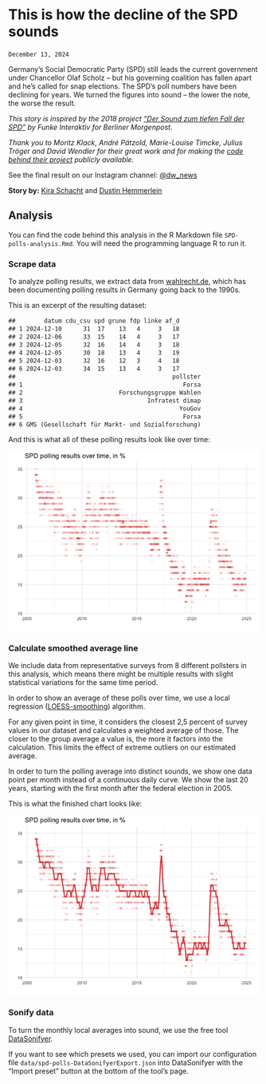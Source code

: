 This is how the decline of the SPD sounds
================

`December 13, 2024`

Germany’s Social Democratic Party (SPD) still leads the current
government under Chancellor Olaf Scholz – but his governing coalition
has fallen apart and he’s called for snap elections. The SPD’s poll
numbers have been declining for years. We turned the figures into sound
– the lower the note, the worse the result.

*This story is inspired by the 2018 project [“Der Sound zum tiefen Fall
der SPD”](https://interaktiv.morgenpost.de/spd-absturz-sound/) by Funke
Interaktiv for Berliner Morgenpost.*

*Thank you to Moritz Klack, André Pätzold, Marie-Louise Timcke, Julius
Tröger and David Wendler for their great work and for making the [code
behind their
project](https://interaktiv.morgenpost.de/spd-absturz-sound/data/spd-absturz-sound-methodik.html)
publicly available.*

See the final result on our Instagram channel:
[@dw_news](https://www.instagram.com/dwnews)

**Story by:** [Kira Schacht](https://twitter.com/daten_drang) and
[Dustin
Hemmerlein](https://de.linkedin.com/in/dustin-hemmerlein-4671a8173)

## Analysis

You can find the code behind this analysis in the R Markdown file `SPD-polls-analysis.Rmd`. You will need the programming language R to run it.

### Scrape data

To analyze polling results, we extract data from
[wahlrecht.de](https://www.wahlrecht.de/umfragen/index.htm), which has
been documenting polling results in Germany going back to the 1990s.

This is an excerpt of the resulting dataset:

    ##        datum cdu_csu spd grune fdp linke af_d
    ## 1 2024-12-10      31  17    13   4     3   18
    ## 2 2024-12-06      33  15    14   4     3   17
    ## 3 2024-12-05      32  16    14   4     3   18
    ## 4 2024-12-05      30  18    13   4     3   19
    ## 5 2024-12-03      32  16    12   3     4   18
    ## 6 2024-12-03      34  15    13   4     3   17
    ##                                            pollster
    ## 1                                             Forsa
    ## 2                           Forschungsgruppe Wahlen
    ## 3                                   Infratest dimap
    ## 4                                            YouGov
    ## 5                                             Forsa
    ## 6 GMS (Gesellschaft für Markt- und Sozialforschung)

And this is what all of these polling results look like over time:

![](SPD-polls-analysis_files/figure-gfm/unnamed-chunk-2-1.png)<!-- -->

### Calculate smoothed average line

We include data from representative surveys from 8 different pollsters
in this analysis, which means there might be multiple results with
slight statistical variations for the same time period.

In order to show an average of these polls over time, we use a local
regression
([LOESS-smoothing](https://web.archive.org/web/20020416060643/https://www.itl.nist.gov/div898/handbook//pmd/section1/pmd144.htm))
algorithm.

For any given point in time, it considers the closest 2,5 percent of
survey values in our dataset and calculates a weighted average of those.
The closer to the group average a value is, the more it factors into the
calculation. This limits the effect of extreme outliers on our estimated
average.

In order to turn the polling average into distinct sounds, we show one
data point per month instead of a continuous daily curve. We show the
last 20 years, starting with the first month after the federal election
in 2005.

This is what the finished chart looks like:

![](SPD-polls-analysis_files/figure-gfm/unnamed-chunk-3-1.png)<!-- -->

### Sonify data

To turn the monthly local averages into sound, we use the free tool
[DataSonifyer](https://studio.datasonifyer.de/).

If you want to see which presets we used, you can import our
configuration file `data/spd-polls-DataSonifyerExport.json` into
DataSonifyer with the “Import preset” button at the bottom of the tool’s
page.
